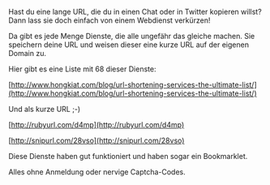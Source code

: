 <!--
.. title: 68 Webdienste für kürzere URLs
.. slug: 401-68-webdienste-fur-kurzere-urls
.. date: 2008-05-15 11:00:39
.. tags: Internet
.. link: http://www.hongkiat.com/blog/url-shortening-services-the-ultimate-list/
.. description: 
.. type: text
-->


Hast du eine lange URL, die du in einen Chat oder in Twitter kopieren willst?  
Dann lass sie doch einfach von einem Webdienst verkürzen!
<!-- TEASER_END -->

Da gibt es jede Menge Dienste, die alle ungefähr das gleiche machen. Sie speichern deine URL und weisen dieser eine kurze URL auf der eigenen Domain zu.

Hier gibt es eine Liste mit 68 dieser Dienste:

[http://www.hongkiat.com/blog/url-shortening-services-the-ultimate-list/](http://www.hongkiat.com/blog/url-shortening-services-the-ultimate-list/)

Und als kurze URL ;-)

[http://rubyurl.com/d4mp](http://rubyurl.com/d4mp)

[http://snipurl.com/28vso](http://snipurl.com/28vso)

Diese Dienste haben gut funktioniert und haben sogar ein Bookmarklet.

Alles ohne Anmeldung oder nervige Captcha-Codes.
